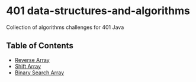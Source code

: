 # 401 data-structures-and-algorithms

Collection of algorithms challenges for 401 Java

## Table of Contents

- [Reverse Array]()
- [Shift Array]()
- [Binary Search Array]()